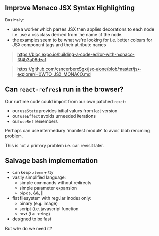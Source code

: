 ## Improve Monaco JSX Syntax Highlighting

Basically:
- use a worker which parses JSX then applies decorations to each node i.e. use a css class derived from the name of the node.
- the examples seem to be what we're looking for i.e. better colours for JSX component tags and their attribute names

> https://blog.expo.io/building-a-code-editor-with-monaco-f84b3a06deaf

> https://github.com/cancerberoSgx/jsx-alone/blob/master/jsx-explorer/HOWTO_JSX_MONACO.md


## Can `react-refresh` run in the browser?

Our runtime code could import from our own patched `react`:
- our `useState` provides initial values from last version
- our `useEffect` avoids unneeded iterations
- our `useRef` remembers

Perhaps can use intermediary 'manifest module' to avoid blob renaming problem.

This is not a primary problem i.e. can revisit later.

## Salvage bash implementation

- can keep `xterm` + tty
- vastly simplified language:
  - simple commands without redirects
  - simple parameter expansion
  - pipes, &&, ||
- flat filesystem with regular inodes only:
  - binary (e.g. image)
  - script (i.e. javascript function)
  - text (i.e. string)
- designed to be fast

But why do we need it?
